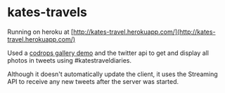 # kates-travels

Running on heroku at [http://kates-travel.herokuapp.com/](http://kates-travel.herokuapp.com/)

Used a [codrops gallery demo](http://tympanus.net/codrops/2012/08/02/animated-responsive-image-grid/) and the twitter api to get and display all photos in tweets using #katestraveldiaries.

Although it doesn't automatically update the client, it uses the Streaming API to receive any new tweets after the server was started.
